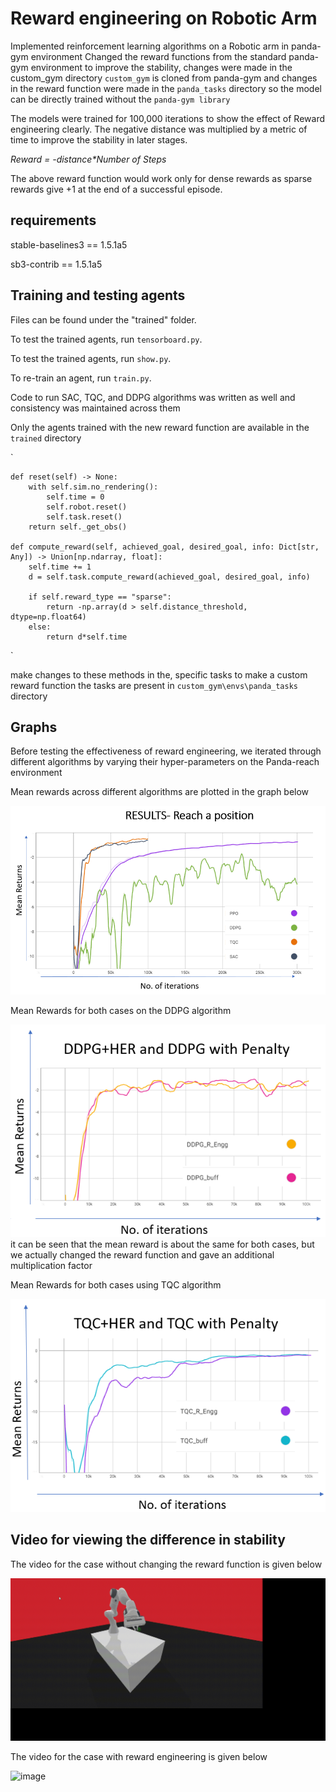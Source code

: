 # Reward engineering on Robotic Arm

Implemented reinforcement learning algorithms on a Robotic arm in panda-gym environment
Changed the reward functions from the standard panda-gym environment to improve the stability, changes were made in the custom_gym directory
`custom_gym` is cloned from panda-gym and changes in the reward function were made in the `panda_tasks` directory so the model can be directly trained without the `panda-gym library`

The models were trained for 100,000 iterations to show the effect of Reward engineering clearly.
The negative distance was multiplied by a metric of time to improve the stability in later stages.

_Reward = -distance*Number of Steps_

The above reward function would work only for dense rewards as sparse rewards give +1 at the end of a successful episode.

## requirements

stable-baselines3 == 1.5.1a5

sb3-contrib == 1.5.1a5

## Training and testing agents
Files can be found under the "trained" folder.

To test the trained agents, run `tensorboard.py`.

To test the trained agents, run `show.py`.

To re-train an agent, run `train.py`.

Code to run SAC, TQC, and DDPG algorithms was written as well and consistency was maintained across them

Only the agents trained with the new reward function are available in the `trained` directory

`

    def reset(self) -> None:
        with self.sim.no_rendering():
            self.time = 0
            self.robot.reset()
            self.task.reset()
        return self._get_obs()

    def compute_reward(self, achieved_goal, desired_goal, info: Dict[str, Any]) -> Union[np.ndarray, float]:
        self.time += 1
        d = self.task.compute_reward(achieved_goal, desired_goal, info)

        if self.reward_type == "sparse":
            return -np.array(d > self.distance_threshold, dtype=np.float64)
        else:
            return d*self.time
            
`

make changes to these methods in the, specific tasks to make a custom reward function
the tasks are present in `custom_gym\envs\panda_tasks` directory

## Graphs
Before testing the effectiveness of reward engineering, we iterated through different algorithms by varying their hyper-parameters on the Panda-reach environment

Mean rewards across different algorithms are plotted in the graph below

![image](/support/panda_reach_algorithms.png)

Mean Rewards for both cases on the DDPG algorithm

![image](/support/DDPG_rengg.png)
it can be seen that the mean reward is about the same for both cases, but we actually changed the reward function and gave an additional multiplication factor

Mean Rewards for both cases using TQC algorithm

![image](/support/TQC_rengg.png)

## Video for viewing the difference in stability

The video for the case without changing the reward function is given below

![image](/support/no_change_1.gif)

The video for the case with reward engineering is given below

![image](/support/reward_changed_2.gif)
